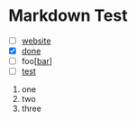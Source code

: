# Markdown Test

- [ ] [website](https://nazfox.ch)
- [x] [done](https://nazfox.ch)
- [ ] foo[[bar](https://nazfox.ch)]
- [ ] [test](./test.md)

1. one
1. two
1. three
